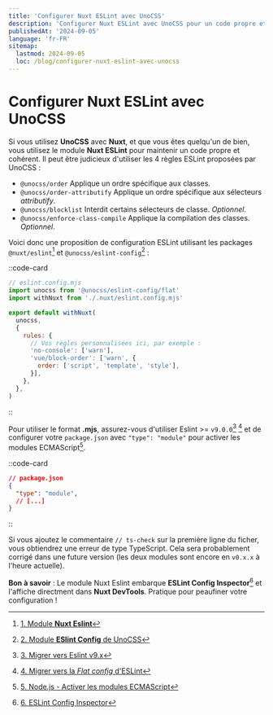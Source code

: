 ```yaml
---
title: 'Configurer Nuxt ESLint avec UnoCSS'
description: 'Configurer Nuxt ESLint avec UnoCSS pour un code propre et cohérent'
publishedAt: '2024-09-05'
language: 'fr-FR'
sitemap:
  lastmod: 2024-09-05
  loc: /blog/configurer-nuxt-eslint-avec-unocss
---
```


# Configurer Nuxt ESLint avec UnoCSS

Si vous utilisez **UnoCSS** avec **Nuxt**, et que vous êtes quelqu'un de bien, vous utilisez le module **Nuxt ESLint** pour maintenir un code propre et cohérent. Il peut être judicieux d'utiliser les 4 règles ESLint proposées par UnoCSS :

- `@unocss/order` Applique un ordre spécifique aux classes.
- `@unocss/order-attributify` Applique un ordre spécifique aux sélecteurs *attributify*.
- `@unocss/blocklist` Interdit certains sélecteurs de classe. *Optionnel*.
- `@unocss/enforce-class-compile` Applique la compilation des classes. *Optionnel*.

Voici donc une proposition de configuration ESLint utilisant les packages `@nuxt/eslint`[^nuxt-eslint] et `@unocss/eslint-config`[^unocss-eslint-config] :

::code-card
```js
// eslint.config.mjs
import unocss from '@unocss/eslint-config/flat'
import withNuxt from './.nuxt/eslint.config.mjs'

export default withNuxt(
  unocss,
  {
    rules: {
      // Vos règles personnalisées ici, par exemple :
      'no-console': ['warn'],
      'vue/block-order': ['warn', {
        order: ['script', 'template', 'style'],
      }],
    },
  },
)
```
::

Pour utiliser le format **.mjs**, assurez-vous d'utiliser Eslint >= `v9.0.0`[^eslint-v9] [^eslint-flat-config] et de configurer votre `package.json` avec `"type": "module"` pour activer les modules ECMAScript[^node-esm].

::code-card
```json
// package.json
{
  "type": "module",
  // [...]
}
```
::

Si vous ajoutez le commentaire `// ts-check` sur la première ligne du ficher, vous obtiendrez une erreur de type TypeScript. Cela sera probablement corrigé dans une future version (les deux modules sont encore en `v0.x.x` à l'heure actuelle).

**Bon à savoir** : Le module Nuxt Eslint embarque **ESLint Config Inspector**[^config-inspector] et l'affiche directment dans **Nuxt DevTools**. Pratique pour peaufiner votre configuration !



[^nuxt-eslint]: <a href="https://eslint.nuxt.com" target="_blank">1. Module **Nuxt Eslint**</a>
[^unocss-eslint-config]: <a href="https://unocss.dev/integrations/eslint" target="_blank">2. Module **ESlint Config** de UnoCSS</a>
[^eslint-v9]: <a href="https://eslint.org/docs/latest/use/migrate-to-9.0.0" target="_blank">3. Migrer vers Eslint v9.x</a>
[^eslint-flat-config]: <a href="https://eslint.org/docs/latest/use/configure/migration-guide" target="_blank]">4. Migrer vers la *Flat config* d'ESLint</a>
[^node-esm]: <a href="https://nodejs.org/docs/latest-v20.x/api/esm.html#esm_enabling" target="_blank">5. Node.js - Activer les modules ECMAScript</a>
[^config-inspector]: <a href="https://github.com/eslint/config-inspector" target="_blank">6. ESLint Config Inspector</a>
